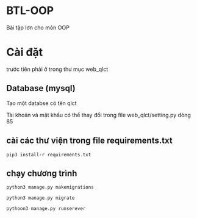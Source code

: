 # BTL-OOP
Bài tập lơn cho môn OOP
# Cài đặt
trước tiên phải ở trong thư mục web_qlct
## Database (mysql)
Tạo một databse có tên qlct 

Tài khoản và mật khấu có thể thay đổi trong file web_qlct/setting.py dòng 85
## cài các thư viện trong file requirements.txt
`pip3 install-r requirements.txt`
## chạy chương trình 
`python3 manage.py makemigrations`

`python3 manage.py migrate`

`pythoon3 manage.py runserever`
